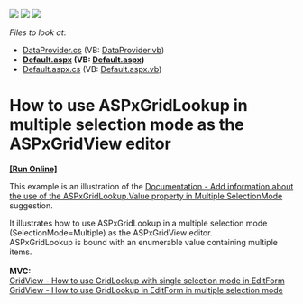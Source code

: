 <!-- default badges list -->
![](https://img.shields.io/endpoint?url=https://codecentral.devexpress.com/api/v1/VersionRange/128543438/15.1.3%2B)
[![](https://img.shields.io/badge/Open_in_DevExpress_Support_Center-FF7200?style=flat-square&logo=DevExpress&logoColor=white)](https://supportcenter.devexpress.com/ticket/details/E3981)
[![](https://img.shields.io/badge/📖_How_to_use_DevExpress_Examples-e9f6fc?style=flat-square)](https://docs.devexpress.com/GeneralInformation/403183)
<!-- default badges end -->
<!-- default file list -->
*Files to look at*:

* [DataProvider.cs](./CS/WebSite/App_Code/DataProvider.cs) (VB: [DataProvider.vb](./VB/WebSite/App_Code/DataProvider.vb))
* **[Default.aspx](./CS/WebSite/Default.aspx) (VB: [Default.aspx](./VB/WebSite/Default.aspx))**
* [Default.aspx.cs](./CS/WebSite/Default.aspx.cs) (VB: [Default.aspx.vb](./VB/WebSite/Default.aspx.vb))
<!-- default file list end -->
# How to use ASPxGridLookup in multiple selection mode as the ASPxGridView editor
<!-- run online -->
**[[Run Online]](https://codecentral.devexpress.com/e3981/)**
<!-- run online end -->


<p>This example is an illustration of the <a href="https://www.devexpress.com/Support/Center/p/S39486">Documentation - Add information about the use of the ASPxGridLookup.Value property in Multiple SelectionMode</a> suggestion.</p>
<p>It illustrates how to use ASPxGridLookup in a multiple selection mode (SelectionMode=Multiple) as the ASPxGridView editor.<br> ASPxGridLookup is bound with an enumerable value containing multiple items.<br><br><strong>MVC:</strong><br><a href="https://www.devexpress.com/Support/Center/p/T328413">GridView - How to use GridLookup with single selection mode in EditForm </a><br><a href="https://www.devexpress.com/Support/Center/p/T328613">GridView - How to use GridLookup in EditForm in multiple selection mode</a> </p>

<br/>


